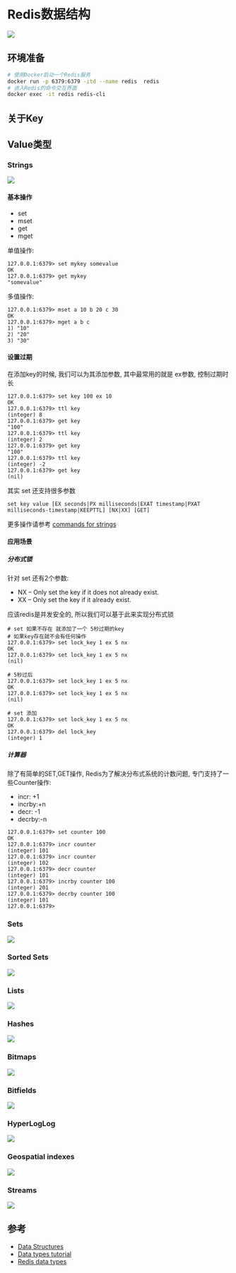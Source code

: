 # Redis数据结构

![](./images/key-value-data-stores.webp)


## 环境准备

```sh
# 使用Docker启动一个Redis服务
docker run -p 6379:6379 -itd --name redis  redis
# 进入Redis的命令交互界面
docker exec -it redis redis-cli
```

## 关于Key


## Value类型

### Strings

![](./images/redis_strings.png)


#### 基本操作

+ set
+ mset
+ get
+ mget

单值操作:
```
127.0.0.1:6379> set mykey somevalue
OK
127.0.0.1:6379> get mykey
"somevalue"
```

多值操作:
```
127.0.0.1:6379> mset a 10 b 20 c 30
OK
127.0.0.1:6379> mget a b c
1) "10"
2) "20"
3) "30"
```

#### 设置过期

在添加key的时候, 我们可以为其添加参数, 其中最常用的就是 ex参数, 控制过期时长

```
127.0.0.1:6379> set key 100 ex 10
OK
127.0.0.1:6379> ttl key
(integer) 8
127.0.0.1:6379> get key
"100"
127.0.0.1:6379> ttl key
(integer) 2
127.0.0.1:6379> get key
"100"
127.0.0.1:6379> ttl key
(integer) -2
127.0.0.1:6379> get key
(nil)
```

其实 set 还支持很多参数
```
set key value [EX seconds|PX milliseconds|EXAT timestamp|PXAT milliseconds-timestamp|KEEPTTL] [NX|XX] [GET]
```

更多操作请参考 [commands for strings](https://redis.io/commands/?group=string)


#### 应用场景

##### 分布式锁

针对 set 还有2个参数: 
+ NX – Only set the key if it does not already exist.
+ XX – Only set the key if it already exist.

应该redis是并发安全的, 所以我们可以基于此来实现分布式锁

```
# set 如果不存在 就添加了一个 5秒过期的key
# 如果key存在就不会有任何操作
127.0.0.1:6379> set lock_key 1 ex 5 nx
OK
127.0.0.1:6379> set lock_key 1 ex 5 nx
(nil)

# 5秒过后
127.0.0.1:6379> set lock_key 1 ex 5 nx
OK
127.0.0.1:6379> set lock_key 1 ex 5 nx
(nil)

# set 添加
127.0.0.1:6379> set lock_key 1 ex 5 nx
OK
127.0.0.1:6379> del lock_key
(integer) 1
```


##### 计算器

除了有简单的SET,GET操作, Redis为了解决分布式系统的计数问题, 专门支持了一些Counter操作:

+ incr:  +1
+ incrby:+n
+ decr:  -1
+ decrby:-n

```
127.0.0.1:6379> set counter 100
OK
127.0.0.1:6379> incr counter
(integer) 101   
127.0.0.1:6379> incr counter
(integer) 102   
127.0.0.1:6379> decr counter
(integer) 101   
127.0.0.1:6379> incrby counter 100
(integer) 201   
127.0.0.1:6379> decrby counter 100
(integer) 101   
127.0.0.1:6379>
```


### Sets

![](./images/redis_sets.png)


### Sorted Sets

![](./images/redis_zset.png)

### Lists

![](./images/list.png)

### Hashes

![](./images/hashes.png)

### Bitmaps

![](./images/bitmaps.png)

### Bitfields

![](./images/bitmaps.png)

### HyperLogLog

![](./images/bitmaps.png)

### Geospatial indexes

![](./images/data-structures-geospatial.webp)

### Streams

![](./images/streams-2.webp)


## 参考

+ [Data Structures](https://redis.com/redis-enterprise/data-structures/)
+ [Data types tutorial](https://redis.io/docs/manual/data-types/data-types-tutorial/)
+ [Redis data types](https://redis.io/docs/manual/data-types/)